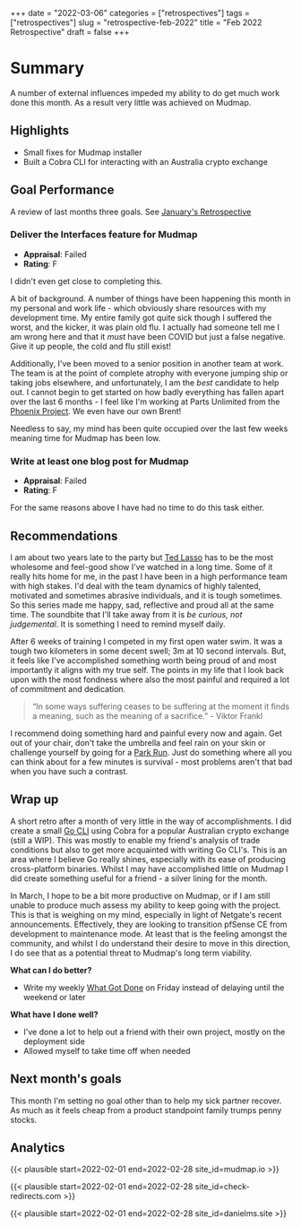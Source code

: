 +++ 
date = "2022-03-06"
categories = ["retrospectives"]
tags = ["retrospectives"]
slug = "retrospective-feb-2022"
title = "Feb 2022 Retrospective"
draft = false 
+++


# Summary

A number of external influences impeded my ability to do get much work done this month. As 
a result very little was achieved on Mudmap.

## Highlights

- Small fixes for Mudmap installer
- Built a Cobra CLI for interacting with an Australia crypto exchange

## Goal Performance

A review of last months three goals. See [January's Retrospective][old-retro]

[old-retro]: /retrospectives/2022/retrospective-jan-2022/

###  Deliver the Interfaces feature for Mudmap

- **Appraisal**: Failed
- **Rating**: F

I didn't even get close to completing this.

A bit of background. A number of things have been happening this month in my personal and work 
life - which obviously share resources with my development time. My entire family got quite sick 
though I suffered the worst, and the kicker, it was plain old flu. I actually had someone tell 
me I am wrong here and that it *must* have been COVID but just a false negative. Give it up 
people, the cold and flu still exist! 

Additionally, I've been moved to a senior position in another team at work. The team is at the 
point of complete atrophy with everyone jumping ship or taking jobs elsewhere, and unfortunately,
I am the *best* candidate to help out. I cannot begin to get started on how badly everything has 
fallen apart over the last 6 months - I feel like I'm working at Parts Unlimited from the 
[Phoenix Project](https://www.amazon.com.au/Phoenix-Project-DevOps-Helping-Business/dp/0988262592). 
We even have our own Brent!

Needless to say, my mind has been quite occupied over the last few weeks meaning time for Mudmap 
has been low. 

### Write at least one blog post for Mudmap

- **Appraisal**: Failed
- **Rating**: F

For the same reasons above I have had no time to do this task either.

## Recommendations

I am about two years late to the party but [Ted Lasso] has to be the most wholesome and 
feel-good show I've watched in a long time. Some of it really hits home for me, in the past I 
have been in a high performance team with high stakes. I'd deal with the team dynamics of highly 
talented, motivated and sometimes abrasive individuals, and it is tough sometimes. So this 
series made me happy, sad, reflective and proud all at the same time. The soundbite that I'll 
take away from it is *be curious, not judgemental*. It is something I need to remind myself daily.

After 6 weeks of training I competed in my first open water swim. It was a tough two kilometers 
in some decent swell; 3m at 10 second intervals. But, it feels like I've accomplished something
worth being proud of and most importantly it aligns with my true self. The points in my life that I 
look back upon with the most fondness where also the most painful and required a lot of 
commitment and dedication.

> “In some ways suffering ceases to be suffering at the moment it finds a meaning, such as the 
> meaning of a sacrifice.” - Viktor Frankl

I recommend doing something hard and painful every now and again. Get out of your chair, don't 
take the umbrella and feel rain on your skin or challenge yourself by going for a [Park Run]. 
Just do something where all you can think about for a few minutes is survival - most problems 
aren't that bad when you have such a contrast.

[ted lasso]: https://en.wikipedia.org/wiki/Ted_Lasso
[park run]: https://www.parkrun.com

## Wrap up

A short retro after a month of very little in the way of accomplishments. I did create a small 
[Go CLI][cli] using Cobra for a popular Australian crypto exchange (still a WIP). This was 
mostly to enable my friend's analysis of trade conditions but also to get more acquainted with 
writing Go CLI's. This is an area where I believe Go really shines, especially with its ease of 
producing cross-platform binaries. Whilst I may have accomplished little on Mudmap I did create 
something useful for a friend - a silver lining for the month.

In March, I hope to be a bit more productive on Mudmap, or if I am still unable to produce much 
assess my ability to keep going with the project. This is that is weighing on my 
mind, especially in light of Netgate's recent announcements. Effectively, they are looking to 
transition pfSense CE from development to maintenance mode. At least that is the feeling amongst the 
community, and whilst I do understand their desire to move in this direction, I do see that as a 
potential threat to Mudmap's long term viability.

**What can I do better?**

- Write my weekly [What Got Done][wgd] on Friday instead of delaying until the weekend or later

**What have I done well?**

- I've done a lot to help out a friend with their own project, mostly on the deployment side
- Allowed myself to take time off when needed

## Next month's goals

This month I'm setting no goal other than to help my sick partner recover. As much as it feels 
cheap from a product standpoint family trumps penny stocks.
 
## Analytics

{{< plausible start=2022-02-01 end=2022-02-28 site_id=mudmap.io >}}


{{< plausible start=2022-02-01 end=2022-02-28 site_id=check-redirects.com >}}


{{< plausible start=2022-02-01 end=2022-02-28 site_id=danielms.site >}}


[cli]: https://github.com/cupscanteen/swyftx-cli
[wgd]: https://whatgotdone.com
[mudmap]: https://mudmap.io?ref=danielms.site
